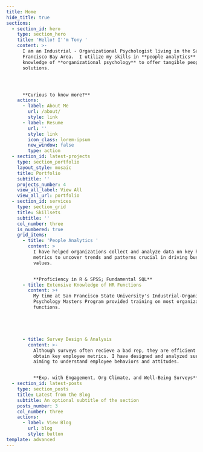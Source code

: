 ```yaml
---
title: Home
hide_title: true
sections:
  - section_id: hero
    type: section_hero
    title: 'Hello! I''m Tony '
    content: >-
      I am an Industrial - Organizational Psychologist living in the San
      Francisco Bay Area.  I utilize my skills in **people analytics** and
      knowledge of **organizational psychology** to offer tangible people
      solutions.




      **Curious to know more?**
    actions:
      - label: About Me
        url: /about/
        style: link
      - label: Resume
        url: ''
        style: link
        icon_class: lorem-ipsum
        new_window: false
        type: action
  - section_id: latest-projects
    type: section_portfolio
    layout_style: mosaic
    title: Portfolio
    subtitle: ''
    projects_number: 4
    view_all_label: View All
    view_all_url: portfolio
  - section_id: services
    type: section_grid
    title: Skillsets
    subtitle: ''
    col_number: three
    is_numbered: true
    grid_items:
      - title: 'People Analytics '
        content: >
          I have helped organizations collect and analyze data on key human
          metrics to uncover trends and patterns crucial in driving business
          values. 


          **Proficiency in R & SPSS; Fundamental SQL**
      - title: Extensive Knowledge of HR Functions
        content: >+
          My time at San Francisco State University's Industrial-Organizational
          Psychology Masters Program provided training on most organizational HR
          functions. 





      - title: Survey Design & Analysis
        content: >-
          Although surveys often recieve a bad rep, they are efficient tools to
          obtain key employee metrics. I have designed and analyzed surveys
          aiming to understand employee behaviors and attitudes. 


          **Exp. with Engagement, Org Climate, and Well-Being Surveys**
  - section_id: latest-posts
    type: section_posts
    title: Latest from the Blog
    subtitle: An optional subtitle of the section
    posts_number: 3
    col_number: three
    actions:
      - label: View Blog
        url: blog
        style: button
template: advanced
---
```

